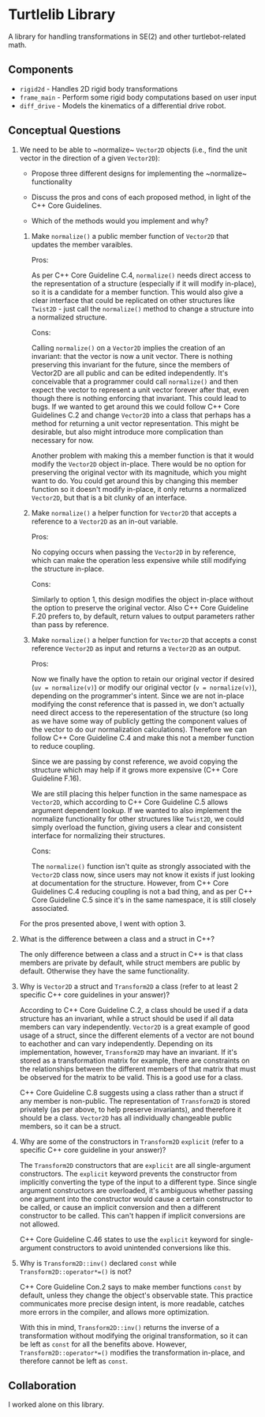 # Turtlelib Library
A library for handling transformations in SE(2) and other turtlebot-related math.

## Components
- `rigid2d` - Handles 2D rigid body transformations
- `frame_main` - Perform some rigid body computations based on user input
- `diff_drive` - Models the kinematics of a differential drive robot.

## Conceptual Questions
1. We need to be able to ~normalize~ `Vector2D` objects (i.e., find the unit vector in the direction of a given `Vector2D`):
    - Propose three different designs for implementing the ~normalize~ functionality

    - Discuss the pros and cons of each proposed method, in light of the C++ Core Guidelines.

    - Which of the methods would you implement and why?

    1. Make `normalize()` a public member function of `Vector2D` that updates the member varaibles.
        
        Pros:
        
        As per C++ Core Guideline C.4, `normalize()` needs direct access to the representation of a structure (especially if it will modify in-place), so it is a candidate for a member function. This would also give a clear interface that could be replicated on other structures like `Twist2D` - just call the `normalize()` method to change a structure into a normalized structure.

        Cons:
        
        Calling `normalize()` on a `Vector2D` implies the creation of an invariant: that the vector is now a unit vector. There is nothing preserving this invariant for the future, since the members of Vector2D are all public and can be edited independently. It's conceivable that a programmer could call `normalize()` and then expect the vector to represent a unit vector forever after that, even though there is nothing enforcing that invariant. This could lead to bugs. If we wanted to get around this we could follow C++ Core Guidelines C.2 and change `Vector2D` into a class that perhaps has a method for returning a unit vector representation. This might be desirable, but also might introduce more complication than necessary for now.

        Another problem with making this a member function is that it would modify the `Vector2D` object in-place. There would be no option for preserving the original vector with its magnitude, which you might want to do. You could get around this by changing this member function so it doesn't modify in-place, it only returns a normalized `Vector2D`, but that is a bit clunky of an interface.

    2. Make `normalize()` a helper function for `Vector2D` that accepts a reference to a `Vector2D` as an in-out variable.
        
        Pros:

        No copying occurs when passing the `Vector2D` in by reference, which can make the operation less expensive while still modifying the structure in-place.

        Cons:

        Similarly to option 1, this design modifies the object in-place without the option to preserve the original vector. Also C++ Core Guideline F.20 prefers to, by default, return values to output parameters rather than pass by reference.

    3. Make `normalize()` a helper function for `Vector2D` that accepts a const reference `Vector2D` as input and returns a `Vector2D` as an output.

        Pros:

        Now we finally have the option to retain our original vector if desired (`uv = normalize(v)`) or modify our original vector (`v = normalize(v)`), depending on the programmer's intent. Since we are not in-place modifying the const reference that is passed in, we don't actually need direct access to the reperesentation of the structure (so long as we have some way of publicly getting the component values of the vector to do our normalization calculations). Therefore we can follow C++ Core Guideline C.4 and make this not a member function to reduce coupling.

        Since we are passing by const reference, we avoid copying the structure which may help if it grows more expensive (C++ Core Guideline F.16).
        
        We are still placing this helper function in the same namespace as `Vector2D`, which according to C++ Core Guideline C.5 allows argument dependent lookup. If we wanted to also implement the normalize functionality for other structures like `Twist2D`, we could simply overload the function, giving users a clear and consistent interface for normalizing their structures.

        Cons:

        The `normalize()` function isn't quite as strongly associated with the `Vector2D` class now, since users may not know it exists if just looking at documentation for the structure. However, from C++ Core Guidelines C.4 reducing coupling is not a bad thing, and as per C++ Core Guideline C.5 since it's in the same namespace, it is still closely associated.


    For the pros presented above, I went with option 3.


2. What is the difference between a class and a struct in C++?

    The only difference between a class and a struct in C++ is that class members are private by default, while struct members are public by default. Otherwise they have the same functionality.

3. Why is `Vector2D` a struct and `Transform2D` a class (refer to at least 2 specific C++ core guidelines in your answer)?

    According to C++ Core Guideline C.2, a class should be used if a data structure has an invariant, while a struct should be used if all data members can vary independently. `Vector2D` is a great example of good usage of a struct, since the different elements of a vector are not bound to eachother and can vary independently. Depending on its implementation, however, `Transform2D` may have an invariant. If it's stored as a transformation matrix for example, there are constraints on the relationships between the different members of that matrix that must be observed for the matrix to be valid. This is a good use for a class.

    C++ Core Guideline C.8 suggests using a class rather than a struct if any member is non-public. The representation of `Transform2D` is stored privately (as per above, to help preserve invariants), and therefore it should be a class. `Vector2D` has all individually changeable public members, so it can be a struct.

4. Why are some of the constructors in `Transform2D` `explicit` (refer to a specific C++ core guideline in your answer)?

    The `Transform2D` constructors that are `explicit` are all single-argument constructors. The `explicit` keyword prevents the constructor from implicitly converting the type of the input to a different type. Since single argument constructors are overloaded, it's ambiguous whether passing one argument into the constructor would cause a certain constructor to be called, or cause an implicit conversion and then a different constructor to be called. This can't happen if implicit conversions are not allowed.

    C++ Core Guideline C.46 states to use the `explicit` keyword for single-argument constructors to avoid unintended conversions like this.


5. Why is `Transform2D::inv()` declared `const` while `Transform2D::operator*=()` is not?

    C++ Core Guideline Con.2 says to make member functions `const` by default, unless they change the object's observable state. This practice communicates more precise design intent, is more readable, catches more errors in the compiler, and allows more optimization.

    With this in mind, `Transform2D::inv()` returns the inverse of a transformation without modifying the original transformation, so it can be left as `const` for all the benefits above. However, `Transform2D::operator*=()` modifies the transformation in-place, and therefore cannot be left as `const`.

## Collaboration
I worked alone on this library.